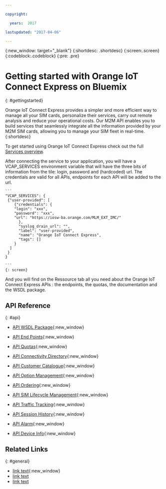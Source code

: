 ```yaml
---

copyright:

  years:  2017

lastupdated: "2017-04-06"

---
```


{:new_window: target="_blank"}
{:shortdesc: .shortdesc}
{:screen:.screen}
{:codeblock:.codeblock}
{:pre: .pre}

# Getting started with Orange IoT Connect Express on Bluemix
{: #gettingstarted}

Orange IoT Connect Express provides a simpler and more efficient way to manage all your SIM cards, personalize their services, carry out remote analysis and reduce your operational costs. Our M2M API enables you to build services that seamlessly integrate all the information provided by your M2M SIM cards, allowing you to manage your SIM fleet in real-time.
{:shortdesc}

To get started using Orange IoT Connect Express check out the full [Services overview](./OrangeIoTCE_Services_overview_v1.2.pdf).

After connecting the service to your application, you will have a VCAP_SERVICES environment variable that will have the three bits of information from the tile: login, password and (hardcoded) url. The credentials are valid for all APIs, endpoints for each API will be added to the url.

	```
	"VCAP_SERVICES": {
	 {"user-provided": [
	    {"credentials": {
		"login": "xxx",
		"password": "xxx",
		"url": "https://iosw-ba.orange.com/MLM_EXT_IMC/"
	      },
	      "syslog_drain_url": "",
	      "label": "user-provided",
	      "name": "Orange IoT Connect Express",
	      "tags": []
	    }
	  ]
	 }
	}

	```
	{: screen}

And you will find on the Ressource tab all you need about the Orange IoT Connect Express APIs : the endpoints, the quotas, the documentation and the WSDL package.



## API Reference
{: #api}

* [API WSDL Package](./WSDL.zip){:new_window}

* [API End Points](./EndPoints.txt){:new_window}
* [API Quotas](./Quotas.txt){:new_window}

* [API Connectivity Directory](./DVS107-WSDL-CD.pdf){:new_window}
* [API Customer Catalogue](./DVS107-WSDL-CC.pdf){:new_window}
* [API Option Management](./DVS107-WSDL-OM.pdf){:new_window}
* [API Ordering](./DVS107-WSDL-ORD.pdf){:new_window}
* [API SIM Lifecycle Management](./DVS107-WSDL-SLM.pdf){:new_window}
* [API Traffic Tracking](./DVS107-WSDL-TT.pdf){:new_window}
* [API Session History](./DVS107-WSDL-SH.pdf){:new_window}
* [API Alarm](./DVS107-WSDL-SCA-V2.pdf){:new_window}
* [API Device Info](./DVS107-WSDL-DIS.pdf){:new_window}



## Related Links
{: #general}

<!-- Include a link to your full product documentation, pricing sheet, IBM Bluemix prerequisites -->
<!-- NOTE: Remove these comments when using this template. Otherwise the comment will break the build! Thanks. -->

* [link text](URL){:new_window}
* [link text](URL)
* [link text](URL)
